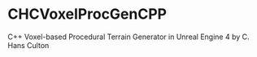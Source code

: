 # CHCVoxelProcGenCPP
C++ Voxel-based Procedural Terrain Generator in Unreal Engine 4 by C. Hans Culton
